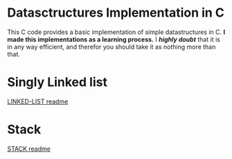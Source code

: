 # Datasctructures Implementation in C

This C code provides a basic implementation of simple datastructures in C.
**I made this implementations as a learning process.** I **_highly doubt_** that it is in any way efficient, and therefor you should take it as nothing more than that.


# Singly Linked list

[LINKED-LIST readme](Linked-list.md)

# Stack

[STACK readme](Stack.md)
